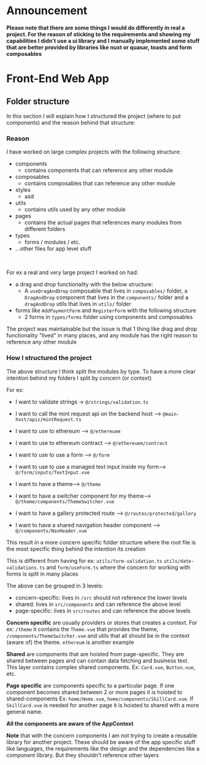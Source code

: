 # Announcement

**Please note that there are some things I would do differently in real a project. For the reason of sticking to the requirements and showing my capabilities I didn't use a ui library and I manually implemented some stuff that are better provided by libraries like nuxt or quasar, toasts and form composables**

# Front-End Web App

## Folder structure

In this section I will explain how I structured the project (where to put components) and the reason behind that structure:

### Reason

I have worked on large complex projects with the following structure:

  - components
    - contains components that can reference any other module
  - composables
    -  contains composables that can reference any other module
  - styles
    - asd
  - utils
    - contains utils used by any other module
  - pages
    - contains the actual pages that references many modules from different folders
  - types
    - forms / modules / etc.
  - ...other files for app level stuff 

<br>

For ex a real and very large project I worked on had: 
- a drag and drop functionality with the below structure:
  - A `useDragAndDrop` composable that lives in `composables/` folder, a `DragAndDrop` component that lives in the `components/` folder and a `dragAndDrop` utils that lives in `utils/` folder
- forms like `AddPaymentForm` and `RegisterForm` with the following structure
  - 2 forms in `types/forms` folder using components and composables


The project was maintainable but the issue is that 1 thing like drag and drop functionality "lived" in many places, and any module has the right reason to reference any other module


### How I structured the project

The above structure I think split the modules by type. To have a more clear intention behind my folders I split by concern (or context)

For ex:

-  I want to validate strings -> `@/strings/validation.ts`
-  I want to call the mint request api on the backend host --> `@main-host/apis/mintRequest.ts`
-  I want to use to ethereum --> `@/ethereuem`
-  I want to use to ethereum contract --> `@/ethereuem/contract`

-  I want to use to use a form --> `@/form`
-  I want to use to use a managed text input inside my form--> `@/form/inputs/TextInput.vue`

-  I want to have a theme--> `@/theme`
-  I want to have a switcher component for my theme--> `@/theme/components/ThemeSwitcher.vue`

-  I want to have a gallery protected route --> `@/routes/protected/gallery`

-  I want to have a shared navigation header component --> `@/components/NavHeader.vue`


This result in a more concern specific folder structure where the root file is the most specific thing behind the intention its creation

This is different from having for ex: `utils/form-validation.ts` `utils/date-validations.ts` and `form/useForm.ts` where the concern for working with forms is split in many places

The above can be grouped in 3 levels:

- concern-specific: lives in `/src` should not reference the lower levels
- shared: lives in `src/components` and can reference the above level
- page-specific: lives in `src/routes` and can reference the above levels


**Concern specific** are usually providers or stores that creates a context. For ex: `/theme` it contains the `Theme.vue` that provides the theme, `/components/ThemeSwitcher.vue` and utils that all should be in the context (aware of) the theme. `ethereum` is another example

**Shared** are components that are hoisted from page-specific. They are shared between pages and can contain data fetching and business text. This layer contains complex shared components.
Ex: `Card.vue`, `Button.vue`, etc.

**Page specific** are components specific to a particular page. If one component becomes shared between 2 or more pages it is hoisted to shared-components
Ex: `home/Home.vue`, `home/components/SkillCard.vue`. If `SkillCard.vue` is needed for another page it is hoisted to shared with a more general name.

**All the components are aware of the AppContext**

**Note** that with the concern components I am not trying to create a reusable library for another project. These should be aware of the app specific stuff like languages, the requirements like the design and the dependencies like a component library. But they shouldn't reference other layers
